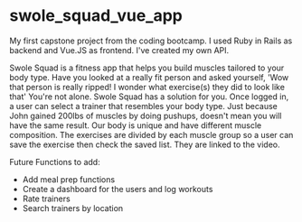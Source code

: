# swole_squad_vue_app

My first capstone project from the coding bootcamp. I used Ruby in Rails as backend and Vue.JS as frontend. I've created my own API.

Swole Squad is a fitness app that helps you build muscles tailored to your body type. 
Have you looked at a really fit person and asked yourself, 'Wow that person is really ripped! I wonder what exercise(s) they did to look like that'
You're not alone. Swole Squad has a solution for you.
Once logged in, a user can select a trainer that resembles your body type. Just because John gained 200lbs of muscles by doing pushups, doesn't mean you will have the same result. Our body is unique and have different muscle composition.
The exercises are divided by each muscle group so a user can save the exercise then check the saved list. They are linked to the video.


Future Functions to add:
- Add meal prep functions
- Create a dashboard for the users and log workouts 
- Rate trainers
- Search trainers by location 
